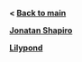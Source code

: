 **< [Back to main](index.md)**

**[Jonatan Shapiro](Shapiro/shapiro.md)**

**[Lilypond](lilypond/lilypond.md)**